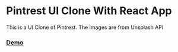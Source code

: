 # Pintrest UI Clone With React App

This is a UI Clone of Pintrest. The images are from Unsplash API

### [Demo](https://pinterest-clone-orcin.vercel.app/)
